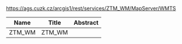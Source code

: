 https://ags.cuzk.cz/arcgis1/rest/services/ZTM_WM/MapServer/WMTS

|Name|Title|Abstract|
|--|--|--|
|ZTM_WM|ZTM_WM||

